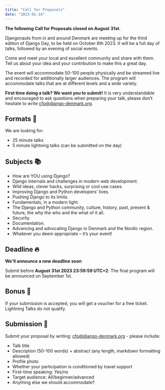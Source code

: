 ```yaml
---
title: "Call for Proposals"
date: "2023-01-14"
---
```


**The following Call for Proposals closed on August 31st.**

Djangonauts from in and around Denmark are meeting up for the third edition of Django Day, to be held on October 6th 2023.
It will be a full day of talks, followed by an evening of social events.

Come and meet your local and excellent community and share with them.
Tell us about your idea and your contribution to make this a great day.

The event will accommodate 50-100 people physically and be streamed live and recorded for additionally larger audiences.
The program will accommodate talks that are at different levels and a wide variety.

**First time doing a talk? We want you to submit!**
It is very understandable and encouraged to ask questions when preparing your talk,
please don’t hesitate to write cfp@django-denmark.org.


## Formats 🌈

We are looking for:

* 25 minute talks
* 5 minute lightning talks (can be submitted on the day)


## Subjects 📚

* How are YOU using Django?
* Django internals and challenges in modern web development.
* Wild ideas, clever hacks, surprising or cool use cases.
* Improving Django and Python developers’ lives.
* Pushing Django to its limits.
* Fundamentals, in a modern light.
* The Django and Python community, culture, history, past, present & future, the why the who and the what of it all.
* Security.
* Documentation.
* Advancing and advocating Django in Denmark and the Nordic region.
* Whatever you deem appropriate – it’s your event!


## Deadline 🔥

**We'll announce a new deadline soon**

Submit before **August 31st 2023 23:59:59 UTC+2**.
The final program will be announced on September 1st.


## Bonus 🎁

If your submission is accepted, you will get a voucher for a free ticket. Lightning Talks do not qualify.


## Submission 🧐

Submit your proposal by writing: cfp@django-denmark.org - please include:

* Talk title
* Description (50-100 words) + abstract (any length, markdown formatting allowed)
* Profile photo
* Whether your participation is conditioned by travel support
* First-time speaking: Yes/no
* Target audience: All/beginner/advanced
* Anything else we should accommodate?
